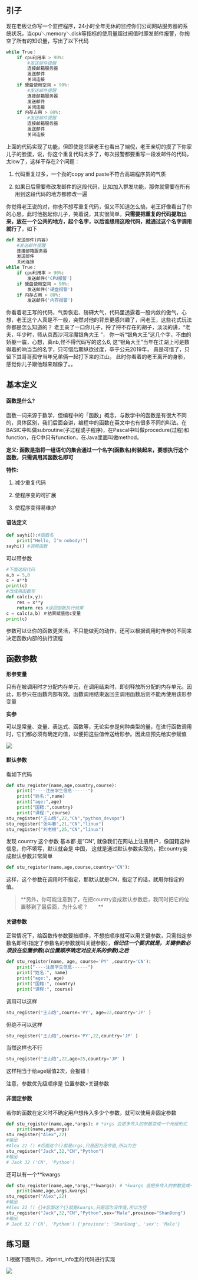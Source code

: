## 引子

现在老板让你写一个监控程序，24小时全年无休的监控你们公司网站服务器的系统状况，当cpu＼memory＼disk等指标的使用量超过阀值时即发邮件报警，你掏空了所有的知识量，写出了以下代码

```py
while True：
    if cpu利用率 > 90%:
        #发送邮件提醒
        连接邮箱服务器
        发送邮件
        关闭连接
    if 硬盘使用空间 > 90%:
        #发送邮件提醒
        连接邮箱服务器
        发送邮件
        关闭连接
    if 内存占用 > 80%:
        #发送邮件提醒
        连接邮箱服务器
        发送邮件
        关闭连接
```

上面的代码实现了功能，但即使是邻居老王也看出了端倪，老王亲切的摸了下你家儿子的脸蛋，说，你这个重复代码太多了，每次报警都要重写一段发邮件的代码，太low了，这样干存在2个问题：

1. 代码重复过多，一个劲的copy and paste不符合高端程序员的气质

2. 如果日后需要修改发邮件的这段代码，比如加入群发功能，那你就需要在所有用到这段代码的地方都修改一遍



你觉得老王说的对，你也不想写重复代码，但又不知道怎么搞，老王好像看出了你的心思，此时他抱起你儿子，笑着说，其实很简单，**只需要把重复的代码提取出来，放在一个公共的地方，起个名字，以后谁想用这段代码，就通过这个名字调用就行了**，如下

```py
def 发送邮件(内容)
    #发送邮件提醒
    连接邮箱服务器
    发送邮件
    关闭连接
while True：
    if cpu利用率 > 90%:
        发送邮件('CPU报警')
    if 硬盘使用空间 > 90%:
        发送邮件('硬盘报警')
    if 内存占用 > 80%:
        发送邮件('内存报警')
```

你看着老王写的代码，气势恢宏、磅礴大气，代码里透露着一股内敛的傲气，心想，老王这个人真是不一般，突然对他的背景更感兴趣了，问老王，这些花式玩法你都是怎么知道的？ 老王亲了一口你儿子，捋了捋不存在的胡子，淡淡的讲，“老夫，年少时，师从京西沙河淫魔银角大王 ”， 你一听“银角大王”这几个字，不由的娇躯一震，心想，真nb,怪不得代码写的这么6, 这“银角大王”当年在江湖上可是数得着的响当当的名字，只可惜后期纵欲过度，卒于公元2019年， 真是可惜了，只留下其哥哥孤守当年兄弟俩一起打下来的江山。 此时你看着的老王离开的身影，感觉你儿子跟他越来越像了。。

## 基本定义

#### 函数是什么?

函数一词来源于数学，但编程中的「函数」概念，与数学中的函数是有很大不同的，具体区别，我们后面会讲，编程中的函数在英文中也有很多不同的叫法。在BASIC中叫做subroutine\(子过程或子程序\)，在Pascal中叫做procedure\(过程\)和function，在C中只有function，在Java里面叫做method。

**定义: 函数是指将一组语句的集合通过一个名字\(函数名\)封装起来，要想执行这个函数，只需调用其函数名即可**

**特性:**

1. 减少重复代码

2. 使程序变的可扩展

3. 使程序变得易维护

#### 语法定义

```py
def sayhi():#函数名
    print("Hello, I'm nobody!")
sayhi() #调用函数
```

可以带参数

```py
#下面这段代码
a,b = 5,8
c = a**b
print(c)
#改成用函数写
def calc(x,y):
    res = x**y
    return res #返回函数执行结果
c = calc(a,b) ＃结果赋值给c变量
print(c)
```

参数可以让你的函数更灵活，不只能做死的动作，还可以根据调用时传参的不同来决定函数内部的执行流程

## 函数参数

**形参变量**

只有在被调用时才分配内存单元，在调用结束时，即刻释放所分配的内存单元。因此，形参只在函数内部有效。函数调用结束返回主调用函数后则不能再使用该形参变量

**实参**

可以是常量、变量、表达式、函数等，无论实参是何种类型的量，在进行函数调用时，它们都必须有确定的值，以便把这些值传送给形参。因此应预先给实参赋值

![](https://book.apeland.cn/media/images/2019/03/20/chapter3-func-argv.png)

#### **默认参数**

看如下代码

```py
def stu_register(name,age,country,course):
    print("----注册学生信息------")
    print("姓名:",name)
    print("age:",age)
    print("国籍:",country)
    print("课程:",course)
stu_register("王山炮",22,"CN","python_devops")
stu_register("张叫春",21,"CN","linux")
stu_register("刘老根",25,"CN","linux")
```

发现 country 这个参数 基本都 是”CN”, 就像我们在网站上注册用户，像国籍这种信息，你不填写，默认就会是 中国， 这就是通过默认参数实现的，把country变成默认参数非常简单

```py
def stu_register(name,age,course,country="CN"):
```

这样，这个参数在调用时不指定，那默认就是CN，指定了的话，就用你指定的值。

> **另外，你可能注意到了，在把country变成默认参数后，我同时把它的位置移到了最后面，为什么呢？　　**

#### 

#### 关键参数

正常情况下，给函数传参数要按顺序，不想按顺序就可以用关键参数，只需指定参数名即可\(指定了参数名的参数就叫关键参数\)，_**但记住一个要求就是，关键参数必须放在位置参数\(以位置顺序确定对应关系的参数\)之后**_

```py
def stu_register(name, age, course='PY' ,country='CN'):
    print("----注册学生信息------")
    print("姓名:", name)
    print("age:", age)
    print("国籍:", country)
    print("课程:", course)
```

调用可以这样

```py
stu_register("王山炮",course='PY', age=22,country='JP' )
```

但绝不可以这样

```py
stu_register("王山炮",course='PY',22,country='JP' )
```

当然这样也不行

```py
stu_register("王山炮",22,age=25,country='JP' )
```

这样相当于给age赋值2次，会报错！

注意，参数优先级顺序是 位置参数&gt;关键参数

#### **非固定参数**

若你的函数在定义时不确定用户想传入多少个参数，就可以使用非固定参数

```py
def stu_register(name,age,*args): # *args 会把多传入的参数变成一个元组形式
    print(name,age,args)
stu_register("Alex",22)
#输出
#Alex 22 () #后面这个()就是args,只是因为没传值,所以为空
stu_register("Jack",32,"CN","Python")
#输出
# Jack 32 ('CN', 'Python')
```

还可以有一个\*\*kwargs

```py
def stu_register(name,age,*args,**kwargs): # *kwargs 会把多传入的参数变成一个dict形式
    print(name,age,args,kwargs)
stu_register("Alex",22)
#输出
#Alex 22 () {}#后面这个{}就是kwargs,只是因为没传值,所以为空
stu_register("Jack",32,"CN","Python",sex="Male",province="ShanDong")
#输出
# Jack 32 ('CN', 'Python') {'province': 'ShanDong', 'sex': 'Male'}
```

## 练习题

1.根据下图所示，对print\_info里的代码进行实现

![](https://book.apeland.cn/media/images/2019/03/20/image_y50eJIc.png)

